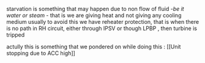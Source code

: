 starvation is something that may happen due to non flow of fluid -*be it water or steam* - that is we are giving heat and not giving any cooling medium
usually to avoid this we have reheater protection, that is when there is no path in RH circuit, either through IPSV or though LPBP , then turbine is tripped

actully this is something that we pondered on while doing this : [[Unit stopping due to ACC high]]